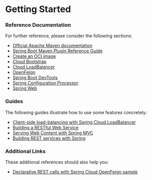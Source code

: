 # Getting Started

### Reference Documentation
For further reference, please consider the following sections:

* [Official Apache Maven documentation](https://maven.apache.org/guides/index.html)
* [Spring Boot Maven Plugin Reference Guide](https://docs.spring.io/spring-boot/docs/2.7.1/maven-plugin/reference/html/)
* [Create an OCI image](https://docs.spring.io/spring-boot/docs/2.7.1/maven-plugin/reference/html/#build-image)
* [Cloud Bootstrap](https://docs.spring.io/spring-cloud-commons/docs/current/reference/html/)
* [Cloud LoadBalancer](https://docs.spring.io/spring-cloud-commons/docs/current/reference/html/#spring-cloud-loadbalancer)
* [OpenFeign](https://docs.spring.io/spring-cloud-openfeign/docs/current/reference/html/)
* [Spring Boot DevTools](https://docs.spring.io/spring-boot/docs/2.7.1/reference/htmlsingle/#using.devtools)
* [Spring Configuration Processor](https://docs.spring.io/spring-boot/docs/2.7.1/reference/htmlsingle/#appendix.configuration-metadata.annotation-processor)
* [Spring Web](https://docs.spring.io/spring-boot/docs/2.7.1/reference/htmlsingle/#web)

### Guides
The following guides illustrate how to use some features concretely:

* [Client-side load-balancing with Spring Cloud LoadBalancer](https://spring.io/guides/gs/spring-cloud-loadbalancer/)
* [Building a RESTful Web Service](https://spring.io/guides/gs/rest-service/)
* [Serving Web Content with Spring MVC](https://spring.io/guides/gs/serving-web-content/)
* [Building REST services with Spring](https://spring.io/guides/tutorials/rest/)

### Additional Links
These additional references should also help you:

* [Declarative REST calls with Spring Cloud OpenFeign sample](https://github.com/spring-cloud-samples/feign-eureka)
